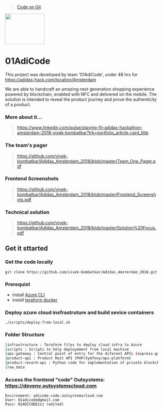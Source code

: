 > [Code on Git](https://github.com/vivek-bombatkar/Adidas_Amsterdam_2018)

<img src="https://github.com/vivek-bombatkar/Adidas_Amsterdam_2018/blob/master/adidas.JPG" width="130" height="100" />

# 01AdiCode
This project was developed by team '01AdiCode',  under 48 hrs for https://adidas-hack.com/location/Amsterdam

We are able to handcraft an amazing next generation shopping experience powered by blockchain, enabled with NFC and delivered on the mobile. The solution is intended to reveal the product journey and prove the authenticity of a product. 

### More about it...
> https://www.linkedin.com/pulse/staying-fit-adidas-hackathon-amsterdam-2018-vivek-bombatkar?trk=portfolio_article-card_title

### The team's pager
> https://github.com/vivek-bombatkar/Adidas_Amsterdam_2018/blob/master/Team_One_Pager.pdf

### Frontend Screenshots
> https://github.com/vivek-bombatkar/Adidas_Amsterdam_2018/blob/master/Frontend_Screenshots.pdf

### Technical solution
> https://github.com/vivek-bombatkar/Adidas_Amsterdam_2018/blob/master/Solution%20Focus.pdf


## Get it sttarted 

### Get the code locally
```
git clone https://github.com/vivek-bombatkar/Adidas_Amsterdam_2018.git
```

### Prerequist 
 - install [Azure CLI](https://docs.microsoft.com/en-us/cli/azure/install-azure-cli?view=azure-cli-latest)
 - install [teraform docker](https://github.com/broadinstitute/docker-terraform)
 
### Deploy azure cloud insfrastruture and build sevice containers
```
./scripts/deploy-from-local.sh
```

### Folder Structure

```bash
|infrastructure : Teraform files to deploy cloud infra to Azure
|scripts : Scripts to help deployement from local machine
|api-gateway : Central point of entry for the diferent APIs (express-gateway)
|product-api : Product Rest API (PHP/Symfony/api-platform)
|product-record-api : Python code for implementation of private blockchain
|row_data
```

### Access the frontend "code" Outsystems: https://devenv.outsystemscloud.com
```
Environment: adicode-code.outsystemscloud.com
User: 01adicode@gmail.com
Pass: 01ADICODEzzz (edited)
```


